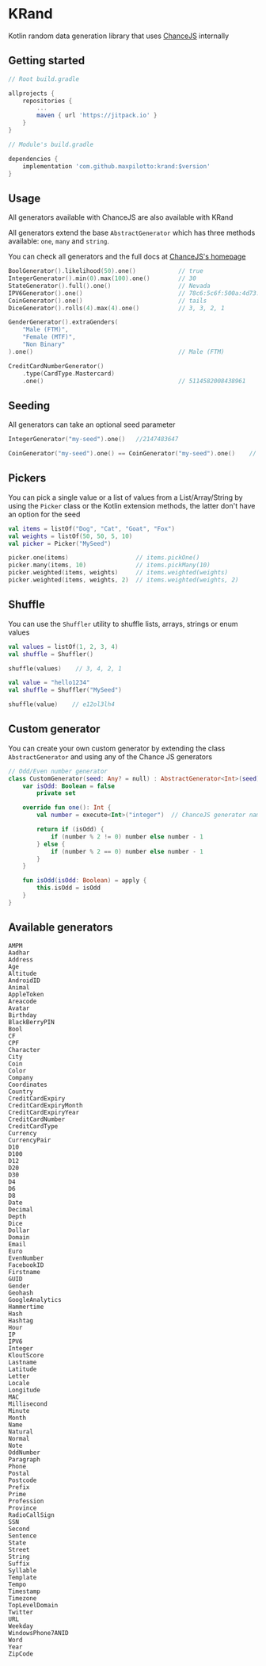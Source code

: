 # KRand

Kotlin random data generation library that uses [ChanceJS](https://chancejs.com/) internally

## Getting started

```gradle
// Root build.gradle

allprojects {
    repositories {
        ...
        maven { url 'https://jitpack.io' }
    }
}
```

```gradle
// Module's build.gradle

dependencies {
    implementation 'com.github.maxpilotto:krand:$version'
}
```

## Usage

All generators available with ChanceJS are also available with KRand

All generators extend the base `AbstractGenerator` which has three methods available: `one`, `many` and `string`.

You can check all generators and the full docs at [ChanceJS's homepage](https://chancejs.com/)

```kotlin
BoolGenerator().likelihood(50).one()            // true
IntegerGenerator().min(0).max(100).one()        // 30
StateGenerator().full().one()                   // Nevada
IPV6Generator().one()                           // 78c6:5c6f:500a:4d73:b4f3:f85c:08fa:5574
CoinGenerator().one()                           // tails
DiceGenerator().rolls(4).max(4).one()           // 3, 3, 2, 1  

GenderGenerator().extraGenders(
    "Male (FTM)", 
    "Female (MTF)", 
    "Non Binary"
).one()                                         // Male (FTM)

CreditCardNumberGenerator()
    .type(CardType.Mastercard)
    .one()                                      // 5114582008438961
```

## Seeding

All generators can take an optional seed parameter

```kotlin
IntegerGenerator("my-seed").one()   //2147483647

CoinGenerator("my-seed").one() == CoinGenerator("my-seed").one()    // True
```

## Pickers

You can pick a single value or a list of values from a List/Array/String by using the `Picker` class or the Kotlin extension methods, the latter don't have an option for the seed

```kotlin
val items = listOf("Dog", "Cat", "Goat", "Fox")
val weights = listOf(50, 50, 5, 10)
val picker = Picker("MySeed")

picker.one(items)                   // items.pickOne()    
picker.many(items, 10)              // items.pickMany(10)
picker.weighted(items, weights)     // items.weighted(weights)
picker.weighted(items, weights, 2)  // items.weighted(weights, 2)
```

## Shuffle

You can use the `Shuffler` utility to shuffle lists, arrays, strings or enum values

```kotlin
val values = listOf(1, 2, 3, 4)
val shuffle = Shuffler()

shuffle(values)    // 3, 4, 2, 1
```

```kotlin
val value = "hello1234"
val shuffle = Shuffler("MySeed")

shuffle(value)    // e12ol3lh4
```

## Custom generator

You can create your own custom generator by extending the class `AbstractGenerator` and using any of the Chance JS generators

```kotlin
// Odd/Even number generator
class CustomGenerator(seed: Any? = null) : AbstractGenerator<Int>(seed) {
    var isOdd: Boolean = false
        private set

    override fun one(): Int {
        val number = execute<Int>("integer")  // ChanceJS generator name

        return if (isOdd) {
            if (number % 2 != 0) number else number - 1
        } else {
            if (number % 2 == 0) number else number - 1
        }
    }

    fun isOdd(isOdd: Boolean) = apply {
        this.isOdd = isOdd
    }
}
```

## Available generators

```
AMPM
Aadhar
Address
Age
Altitude
AndroidID
Animal
AppleToken
Areacode
Avatar
Birthday
BlackBerryPIN
Bool
CF
CPF
Character
City
Coin
Color
Company
Coordinates
Country
CreditCardExpiry
CreditCardExpiryMonth
CreditCardExpiryYear
CreditCardNumber
CreditCardType
Currency
CurrencyPair
D10
D100
D12
D20
D30
D4
D6
D8
Date
Decimal
Depth
Dice
Dollar
Domain
Email
Euro
EvenNumber
FacebookID
Firstname
GUID
Gender
Geohash
GoogleAnalytics
Hammertime
Hash
Hashtag
Hour
IP
IPV6
Integer
KloutScore
Lastname
Latitude
Letter
Locale
Longitude
MAC
Millisecond
Minute
Month
Name
Natural
Normal
Note
OddNumber
Paragraph
Phone
Postal
Postcode
Prefix
Prime
Profession
Province
RadioCallSign
SSN
Second
Sentence
State
Street
String
Suffix
Syllable
Template
Tempo
Timestamp
Timezone
TopLevelDomain
Twitter
URL
Weekday
WindowsPhone7ANID
Word
Year
ZipCode
```